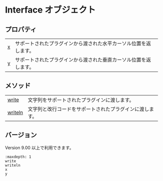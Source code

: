 # Interface オブジェクト

## プロパティ

|     |     |
| --- | --- |
|[x](x) | サポートされたプラグインから渡された水平カーソル位置を返します。 |
|[y](y) | サポートされたプラグインから渡された垂直カーソル位置を返します。 |

## メソッド

|     |     |
| --- | --- |
|[write](write) | 文字列をサポートされたプラグインに渡します。 |
|[writeln](writeln) | 文字列と改行コードをサポートされたプラグインに渡します。 |

## バージョン

Version 9.00 以上で利用できます。


```{toctree}
:maxdepth: 1
write
writeln
x
y
```
